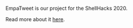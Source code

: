 EmpaTweet is our project for the ShellHacks 2020.

Read more about it [here](https://devpost.com/software/empatweet).
